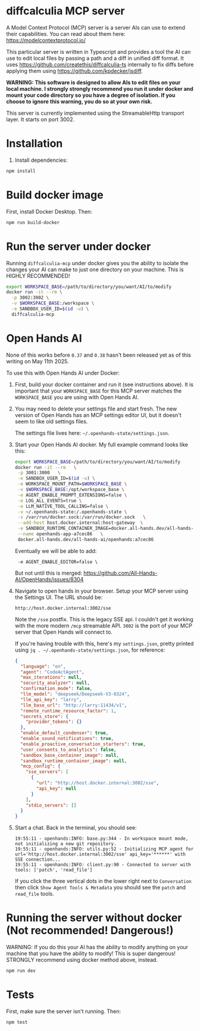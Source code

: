 # diffcalculia MCP server

A Model Context Protocol (MCP) server is a server AIs can use to extend their capabilities.
You can read about them here: https://modelcontextprotocol.io/

This particular server is written in Typescript and provides a tool the AI can use to edit
local files by passing a path and a diff in unified diff format. It uses https://github.com/createthis/diffcalculia-ts
internally to fix diffs before applying them using https://github.com/kpdecker/jsdiff.

**WARNING: This software is designed to allow AIs to edit files on your local machine. I strongly
strongly recommend you run it under docker and mount your code directory so you have a degree of 
isolation. If you choose to ignore this warning, you do so at your own risk.**

This server is currently implemented using the StreamableHttp transport layer. It starts on port 3002.


# Installation

1. Install dependencies:
```bash
npm install
```

# Build docker image

First, install Docker Desktop. Then:

```bash
npm run build-docker
```

# Run the server under docker

Running `diffcalculia-mcp` under docker gives you the ability to isolate the changes 
your AI can make to just one directory on your machine. This is HIGHLY RECOMMENDED!

```bash
export WORKSPACE_BASE=/path/to/directory/you/want/AI/to/modify
docker run -it --rm \
  -p 3002:3002 \
  -v $WORKSPACE_BASE:/workspace \
  -e SANDBOX_USER_ID=$(id -u) \
  diffcalculia-mcp
```


# Open Hands AI

None of this works before `0.37` and `0.38` hasn't been released yet as of this writing on May 11th 2025.

To use this with Open Hands AI under Docker:

1. First, build your docker container and run it (see instructions above). It is important that your
   `WORKSPACE_BASE` for this MCP server matches the `WORKSPACE_BASE` you are using with Open Hands AI.
2. You may need to delete your settings file and start fresh. The new version of Open Hands has an
   MCP settings editor UI, but it doesn't seem to like old settings files.

   The settings file lives here: `~/.openhands-state/settings.json`.
3. Start your Open Hands AI docker. My full example command looks like this:

   ```bash
   export WORKSPACE_BASE=/path/to/directory/you/want/AI/to/modify
   docker run -it --rm   \
    -p 3001:3000   \
    -e SANDBOX_USER_ID=$(id -u) \
    -e WORKSPACE_MOUNT_PATH=$WORKSPACE_BASE \
    -v $WORKSPACE_BASE:/opt/workspace_base \
    -e AGENT_ENABLE_PROMPT_EXTENSIONS=false \
    -e LOG_ALL_EVENTS=true \
    -e LLM_NATIVE_TOOL_CALLING=false \
    -v ~/.openhands-state:/.openhands-state \
    -v /var/run/docker.sock:/var/run/docker.sock   \
    --add-host host.docker.internal:host-gateway  \
    -e SANDBOX_RUNTIME_CONTAINER_IMAGE=docker.all-hands.dev/all-hands-ai/runtime:a7cec86-nikolaik   \
    --name openhands-app-a7cec86   \
    docker.all-hands.dev/all-hands-ai/openhands:a7cec86
   ```

   Eventually we will be able to add:

   ```
    -e AGENT_ENABLE_EDITOR=false \
   ```

   But not until this is merged: https://github.com/All-Hands-AI/OpenHands/issues/8304

4. Navigate to open hands in your browser. Setup your MCP server using the Settings UI. The URL should be:

   ```
   http://host.docker.internal:3002/sse
   ```

   Note the `/sse` postfix. This is the legacy SSE api. I couldn't get it working with the more modern
   `/mcp` streamable API. `3002` is the port of your MCP server that Open Hands will connect to.

   If you're having trouble with this, here's my `settings.json`, pretty printed using `jq . ~/.openhands-state/settings.json`,
   for reference:

   ```json
   {
     "language": "en",
     "agent": "CodeActAgent",
     "max_iterations": null,
     "security_analyzer": null,
     "confirmation_mode": false,
     "llm_model": "deepseek/Deepseek-V3-0324",
     "llm_api_key": "larry",
     "llm_base_url": "http://larry:11434/v1",
     "remote_runtime_resource_factor": 1,
     "secrets_store": {
       "provider_tokens": {}
     },
     "enable_default_condenser": true,
     "enable_sound_notifications": true,
     "enable_proactive_conversation_starters": true,
     "user_consents_to_analytics": false,
     "sandbox_base_container_image": null,
     "sandbox_runtime_container_image": null,
     "mcp_config": {
       "sse_servers": [
         {
           "url": "http://host.docker.internal:3002/sse",
           "api_key": null
         }
       ],
       "stdio_servers": []
     }
   }

   ```

5. Start a chat. Back in the terminal, you should see:

   ```
   19:55:11 - openhands:INFO: base.py:344 - In workspace mount mode, not initializing a new git repository.
   19:55:11 - openhands:INFO: utils.py:52 - Initializing MCP agent for url='http://host.docker.internal:3002/sse' api_key='******' with SSE connection...
   19:55:11 - openhands:INFO: client.py:90 - Connected to server with tools: ['patch', 'read_file']
   ```

   If you click the three vertical dots in the lower right next to `Conversation` then click `Show Agent Tools & Metadata`
   you should see the `patch` and `read_file` tools.


# Running the server without docker (Not recommended! Dangerous!)

WARNING: If you do this your AI has the ability to modify anything on your machine that
you have the ability to modify! This is super dangerous! STRONGLY recommend using docker 
method above, instead.

```bash
npm run dev
```

# Tests

First, make sure the server isn't running. Then:

```bash
npm test
```
